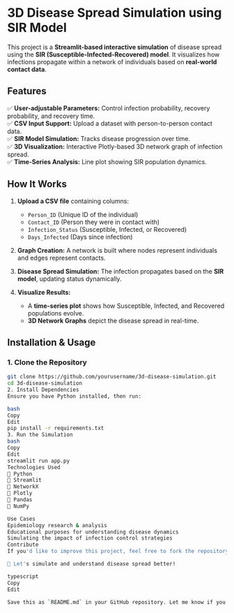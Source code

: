 # 3D Disease Spread Simulation using SIR Model  

This project is a **Streamlit-based interactive simulation** of disease spread using the **SIR (Susceptible-Infected-Recovered) model**. It visualizes how infections propagate within a network of individuals based on **real-world contact data**.  

## **Features**  
✅ **User-adjustable Parameters:** Control infection probability, recovery probability, and recovery time.  
✅ **CSV Input Support:** Upload a dataset with person-to-person contact data.  
✅ **SIR Model Simulation:** Tracks disease progression over time.  
✅ **3D Visualization:** Interactive Plotly-based 3D network graph of infection spread.  
✅ **Time-Series Analysis:** Line plot showing SIR population dynamics.  

## **How It Works**  
1. **Upload a CSV file** containing columns:  
   - `Person_ID` (Unique ID of the individual)  
   - `Contact_ID` (Person they were in contact with)  
   - `Infection_Status` (Susceptible, Infected, or Recovered)  
   - `Days_Infected` (Days since infection)  

2. **Graph Creation:** A network is built where nodes represent individuals and edges represent contacts.  
3. **Disease Spread Simulation:** The infection propagates based on the **SIR model**, updating status dynamically.  
4. **Visualize Results:**  
   - A **time-series plot** shows how Susceptible, Infected, and Recovered populations evolve.  
   - **3D Network Graphs** depict the disease spread in real-time.  

## **Installation & Usage**  
### **1. Clone the Repository**  
```bash
git clone https://github.com/yourusername/3d-disease-simulation.git
cd 3d-disease-simulation
2. Install Dependencies
Ensure you have Python installed, then run:

bash
Copy
Edit
pip install -r requirements.txt
3. Run the Simulation
bash
Copy
Edit
streamlit run app.py
Technologies Used
🔹 Python
🔹 Streamlit
🔹 NetworkX
🔹 Plotly
🔹 Pandas
🔹 NumPy

Use Cases
Epidemiology research & analysis
Educational purposes for understanding disease dynamics
Simulating the impact of infection control strategies
Contribute
If you'd like to improve this project, feel free to fork the repository, enhance the code, and submit a pull request!

🚀 Let's simulate and understand disease spread better!

typescript
Copy
Edit

Save this as `README.md` in your GitHub repository. Let me know if you need any modifications! 🚀
